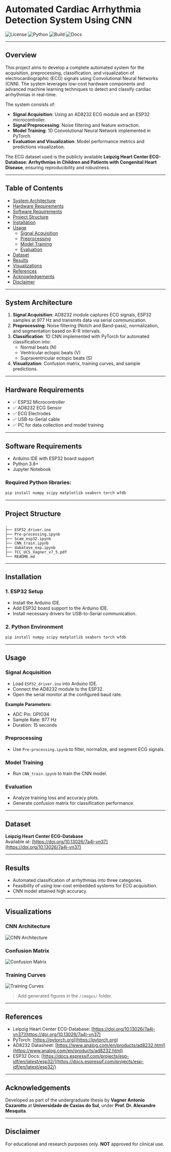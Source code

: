 
# Automated Cardiac Arrhythmia Detection System Using CNN

![License](https://img.shields.io/badge/license-MIT-blue.svg)
![Python](https://img.shields.io/badge/python-3.8%2B-brightgreen)
![Build](https://img.shields.io/badge/build-passing-brightgreen)
![Docs](https://img.shields.io/badge/docs-available-yellow)

---

## Overview

This project aims to develop a complete automated system for the acquisition, preprocessing, classification, and visualization of electrocardiographic (ECG) signals using Convolutional Neural Networks (CNN). The system leverages low-cost hardware components and advanced machine learning techniques to detect and classify cardiac arrhythmias in real-time.

The system consists of:

- **Signal Acquisition**: Using an AD8232 ECG module and an ESP32 microcontroller.
- **Signal Preprocessing**: Noise filtering and feature extraction.
- **Model Training**: 1D Convolutional Neural Network implemented in PyTorch.
- **Evaluation and Visualization**: Model performance metrics and predictions visualization.

The ECG dataset used is the publicly available **Leipzig Heart Center ECG-Database: Arrhythmias in Children and Patients with Congenital Heart Disease**, ensuring reproducibility and robustness.

---

## Table of Contents

- [System Architecture](#system-architecture)
- [Hardware Requirements](#hardware-requirements)
- [Software Requirements](#software-requirements)
- [Project Structure](#project-structure)
- [Installation](#installation)
- [Usage](#usage)
  - [Signal Acquisition](#signal-acquisition)
  - [Preprocessing](#preprocessing)
  - [Model Training](#model-training)
  - [Evaluation](#evaluation)
- [Dataset](#dataset)
- [Results](#results)
- [Visualizations](#visualizations)
- [References](#references)
- [Acknowledgements](#acknowledgements)
- [Disclaimer](#disclaimer)

---

## System Architecture

1. **Signal Acquisition**: AD8232 module captures ECG signals, ESP32 samples at 977 Hz and transmits data via serial communication.
2. **Preprocessing**: Noise filtering (Notch and Band-pass), normalization, and segmentation based on R-R intervals.
3. **Classification**: 1D CNN implemented with PyTorch for automated classification into:
   - Normal beats (N)
   - Ventricular ectopic beats (V)
   - Supraventricular ectopic beats (S)
4. **Visualization**: Confusion matrix, training curves, and sample predictions.

---

## Hardware Requirements

- ✅ ESP32 Microcontroller
- ✅ AD8232 ECG Sensor
- ✅ ECG Electrodes
- ✅ USB-to-Serial cable
- ✅ PC for data collection and model training

---

## Software Requirements

- Arduino IDE with ESP32 board support
- Python 3.8+
- Jupyter Notebook

### Required Python libraries:

```bash
pip install numpy scipy matplotlib seaborn torch wfdb
```

---

## Project Structure

```text
.
├── ESP32_driver.ino
├── Pre-processing.ipynb
├── Scam_esp32.ipynb
├── CNN_train.ipynb
├── dabatase_exp.ipynb
├── TCC_UCS_Vagner_v7_5.pdf
└── README.md
```

---

## Installation

### 1. ESP32 Setup

- Install the Arduino IDE.
- Add ESP32 board support to the Arduino IDE.
- Install necessary drivers for USB-to-Serial communication.

### 2. Python Environment

```bash
pip install numpy scipy matplotlib seaborn torch wfdb
```

---

## Usage

### Signal Acquisition

- Load `ESP32_driver.ino` into Arduino IDE.
- Connect the AD8232 module to the ESP32.
- Open the serial monitor at the configured baud rate.

**Example Parameters:**

- ADC Pin: GPIO34
- Sample Rate: 977 Hz
- Duration: 15 seconds

### Preprocessing

- Use `Pre-processing.ipynb` to filter, normalize, and segment ECG signals.

### Model Training

- Run `CNN_train.ipynb` to train the CNN model.

### Evaluation

- Analyze training loss and accuracy plots.
- Generate confusion matrix for classification performance.

---

## Dataset

**Leipzig Heart Center ECG-Database**  
Available at: [https://doi.org/10.13026/7a4j-vn37](https://doi.org/10.13026/7a4j-vn37)

---

## Results

- Automated classification of arrhythmias into three categories.
- Feasibility of using low-cost embedded systems for ECG acquisition.
- CNN model attained high accuracy.

---

## Visualizations

### CNN Architecture

![CNN Architecture](images/cnn_architecture.png)

### Confusion Matrix

![Confusion Matrix](images/confusion_matrix.png)

### Training Curves

![Training Curves](images/training_curves.png)

> Add generated figures in the `/images/` folder.

---

## References

- Leipzig Heart Center ECG-Database: [https://doi.org/10.13026/7a4j-vn37](https://doi.org/10.13026/7a4j-vn37)
- PyTorch: [https://pytorch.org](https://pytorch.org)
- AD8232 Datasheet: [https://www.analog.com/en/products/ad8232.html](https://www.analog.com/en/products/ad8232.html)
- ESP32 Docs: [https://docs.espressif.com/projects/esp-idf/en/latest/esp32/](https://docs.espressif.com/projects/esp-idf/en/latest/esp32/)

---

## Acknowledgements

Developed as part of the undergraduate thesis by **Vagner Antonio Cazarotto** at **Universidade de Caxias do Sul**, under **Prof. Dr. Alexandre Mesquita**.

---

## Disclaimer

For educational and research purposes only. **NOT** approved for clinical use.
